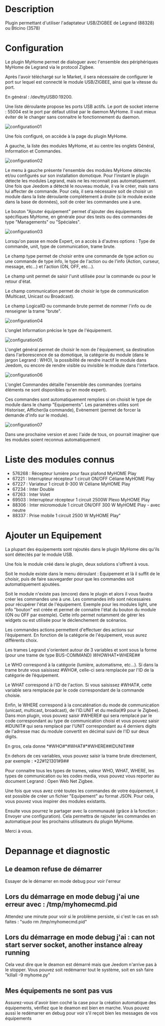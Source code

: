 Description
===
Plugin permettant d'utiliser l'adaptateur USB/ZIGBEE de Legrand (88328) ou Bticino (3578)

Configuration
===

Le plugin MyHome permet de dialoguer avec l'ensemble des périphériques MyHome de Legrand 
via le protocol Zigbee.

Après l'avoir téléchargé sur le Market, il sera nécessaire de configurer le port sur lequel
est connecté le module USB/ZIGBEE, ainsi que la vitesse du port.


En général : /dev/ttyUSB0:19200. 


Une liste déroulante propose les ports USB actifs. 
Le port de socket interne : 55004 est le port par défaut utilisé par le daemon MyHome. Il vaut mieux éviter de le changer sans connaitre le 
fonctionnement du daemon.

![configuration01](../../assets/images/myhome1.png)

Une fois configuré, on accède à la page du plugin MyHome.

A gauche, la liste des modules MyHome, et au centre les onglets Général, Information et Commandes.

![configuration02](../../assets/images/myhome2.png)

Le menu à gauche présente l'ensemble des modules MyHome détectés et/ou configurés sur son installation 
domotique. Pour l'instant le plugin détecte les modules Legrand, mais ne les reconnait pas automatiquement. 
Une fois que Jeedom a détecté le nouveau module, il va le créer, mais sans lui affecter de commande. 
Pour cela, il sera nécessaire soit de choisir un module dans la liste déroulante complétement à droite 
(si le module existe dans la base de données), soit de créer les commandes une à une.

Le bouton "Ajouter équipement" permet d'ajouter des équipements spécifiques MyHome, en générale pour 
des tests ou des commandes de type "Managements" ou "Spéciales".

![configuration03](../../assets/images/myhome3.png)

Lorsqu'on passe en mode Expert, on a accès à d'autres options : Type de commande, unit, type de 
communication, trame brute.

Le champ type permet de choisir entre une commande de type action ou une commande de type info, le type 
de l'action ou de l'info (Action, curseur, message, etc...) et l'action (ON, OFF, etc...).

Le champ unit permet de saisir l'unit utilisée pour la commande ou pour le retour d'état.

Le champ communication permet de choisir le type de communication (Multicast, Unicast ou Broadcast).

Le champ LogicalID ou commande brute permet de nommer l'info ou de renseigner la trame "brute".

![configuration04](../../assets/images/myhome4.png)
 
L'onglet Information précise le type de l'équipement.

![configuration05](../../assets/images/myhome6.png)

L'onglet général permet de choisir le nom de l'équipement, sa destination dans l'arborescence de sa 
domotique, la catégorie du module (dans le jargon Legrand : WHO), la possibilité de rendre inactif le 
module dans Jeedom, ou encore de rendre visible ou invisible le module dans l'interface.

![configuration06](../../assets/images/myhome7.png)

L'onglet Commandes détaille l'ensemble des commandes (certains éléments ne sont disponibles qu'en mode expert).

Ces commandes sont automatiquement remplies si on choisit le type de module dans le champ "Equipements". 
Les paramètres utiles sont Historiser, Afficher(la commande), Evènement (permet de forcer la demande d'info 
sur le module).

![configuration07](../../assets/images/myhome8.png)

Dans une prochaine version et avec l'aide de tous, on pourrait imaginer que les modules soient reconnus 
automatiquement


Liste des modules connus
===
-    576268 : Récepteur lumière pour faux plafond MyHOME Play
-    67221 : Interrupteur récepteur 1 circuit ON/OFF Céliane MyHOME Play
-    67227 : Variateur 1 circuit 8-300 W Céliane MyHOME Play
-    67234 : Inter Double
-    67263 : Inter Volet
-    69503 : Interrupteur récepteur 1 circuit 2500W Plexo MyHOME Play
-    88306 : Inter micromodule 1 circuit ON/OFF 300 W MyHOME Play - avec neutre
-    88337 : Prise mobile 1 circuit 2500 W MyHOME Play"

Ajouter un Equipement 
===

La plupart des équipements sont rajoutés dans le plugin MyHome dès qu'ils sont détectés par le module USB.

Une fois le module créé dans le plugin, deux solutions s'offrent à vous. 

Soit le module existe dans le menu déroulant : Equipement et là il suffit de le choisir, puis de faire 
sauvegarder pour que les commandes soit automatiquement ajoutées.

Soit le module n'existe pas (encore) dans le plugin et alors il vous faudra créer les commandes une à une.
Les commandes info sont nécessaires pour récupérer l'état de l'équipement. Exemple pour les modules 
light, une info "bouton" est créée et permet  de connaitre l'état du bouton du module (ON ou OFF par exemple). 
Cette info permet notamment de gérer les widgets ou est utilisée pour le déclenchement de scénarios.

Les commandes actions permettent d'effectuer des actions sur l’équipement. En fonction de la catégorie de 
l'équipement, vous aurez différents choix.

Les trames Legrand s'orientent autour de 3 variables et sont sous la forme (pour une trame de type BUS-COMMAND) 
*WHO*WHAT*WHERE##

Le WHO correspond à la catégorie (lumière, automatisme, etc…). Si dans la trame brute vous saisissez 
\#WHO\#, celle-ci sera remplacée par l'ID de la catégorie de l’équipement.

Le WHAT correspond à l'ID de l'action. Si vous saisissez \#WHAT\#, cette variable sera remplacée par le 
code correspondant de la commande choisie.

Enfin, le WHERE correspond à la concaténation du mode de communication (unicast, multicast, broadcast), de 
l'ID.UNIT et du media(#9 pour le Zigbee). Dans mon plugin, vous pouvez saisir \#WHERE# qui sera remplacé par 
le code correspondant au type de communication choisi et vous pouvez saisir \#IDUNIT# qui sera remplacé par l'UNIT 
correspondant au 4 derniers digits de l'adresse mac du module convertit en décimal suivi de l'ID sur deux digits.

En gros, cela donne \*\#WHO\#\*\#WHAT\#*\#WHERE\#\#IDUNIT\###

En dehors de ces variables, vous pouvez saisir la trame brute directement, par exemple : \*2*2*\#121301#9##

Pour connaitre tous les types de trames, valeur WHO, WHAT, WHERE, les types de communication ou les codes media, vous 
pouvez vous reporter au document Legrand : Open Web Net Zigbee.

Une fois que vous avez créé toutes les commandes de votre équipement, il est possible de créer un fichier 
"Equipement" au format JSON. Pour cela, vous pouvez vous inspirer des modules existants.

Ensuite vous pourrez le partager avec la communauté (grâce à la fonction : Envoyer une configuration). 
Cela permettra de rajouter les commandes en automatique pour les prochains utilisateurs du plugin MyHome.

Merci à vous.

Depannage et diagnostic
===

Le deamon refuse de démarrer
----------------------------

Essayer de le démarrer en mode debug pour voir l'erreur

Lors du démarrage en mode debug j'ai une erreur avec : /tmp/myhomecmd.pid
-------------------------------------------------------------------------

Attendez une minute pour voir si le problème persiste, si c'est le cas en ssh faites : "sudo rm /tmp/myhomecmd.pid"

Lors du démarrage en mode debug j'ai : can not start server socket, another instance alreay running
----------------------------------------------------------------------------------------------------

Cela veut dire que le deamon est démarré mais que Jeedom n'arrive pas à le stopper. Vous pouvez soit redémarrer tout le système, soit en ssh faire "killall -9 myhome.py"

Mes équipements ne sont pas vus
-------------------------------

Assurez-vous d'avoir bien coché la case pour la création automatique des équipements, vérifiez que le deamon est bien en marche. Vous pouvez aussi le redémarrer en debug pour voir s'il reçoit bien les messages de vos équipements
